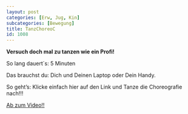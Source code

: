 ```yaml
---
layout: post
categories: [Erw, Jug, Kin]
subcategories: [Bewegung]
title: TanzChoreoC
id: 1008
---
```

**Versuch doch mal zu tanzen wie ein Profi!**

So lang dauert´s: 5 Minuten

Das brauchst du: Dich und Deinen Laptop oder Dein Handy.

So geht’s: Klicke einfach hier auf den Link und Tanze die Choreografie nach!!!

[Ab zum Video!!](https://www.youtube.com/watch?v=G74_o_43_RQ)
